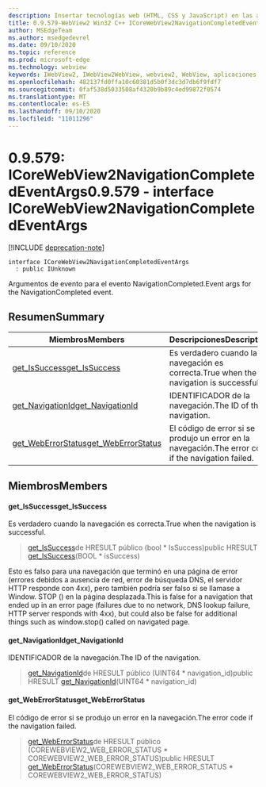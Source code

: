 ```yaml
---
description: Insertar tecnologías web (HTML, CSS y JavaScript) en las aplicaciones nativas con el control Microsoft Edge WebView2
title: 0.9.579-WebView2 Win32 C++ ICoreWebView2NavigationCompletedEventArgs
author: MSEdgeTeam
ms.author: msedgedevrel
ms.date: 09/10/2020
ms.topic: reference
ms.prod: microsoft-edge
ms.technology: webview
keywords: IWebView2, IWebView2WebView, webview2, WebView, aplicaciones Win32, Win32, Edge, ICoreWebView2, ICoreWebView2Controller, control de explorador, HTML Edge, ICoreWebView2NavigationCompletedEventArgs
ms.openlocfilehash: 482137fd0ffa10c60381d5b0f3dc3d7db6f9fdf7
ms.sourcegitcommit: 0faf538d5033508af4320b9b89c4ed99872f0574
ms.translationtype: MT
ms.contentlocale: es-ES
ms.lasthandoff: 09/10/2020
ms.locfileid: "11011296"
---
```

# <span data-ttu-id="adf87-104">0.9.579: ICoreWebView2NavigationCompletedEventArgs</span><span class="sxs-lookup"><span data-stu-id="adf87-104">0.9.579 - interface ICoreWebView2NavigationCompletedEventArgs</span></span> 

[!INCLUDE [deprecation-note](../../includes/deprecation-note.md)]

```
interface ICoreWebView2NavigationCompletedEventArgs
  : public IUnknown
```

<span data-ttu-id="adf87-105">Argumentos de evento para el evento NavigationCompleted.</span><span class="sxs-lookup"><span data-stu-id="adf87-105">Event args for the NavigationCompleted event.</span></span>

## <span data-ttu-id="adf87-106">Resumen</span><span class="sxs-lookup"><span data-stu-id="adf87-106">Summary</span></span>

 <span data-ttu-id="adf87-107">Miembros</span><span class="sxs-lookup"><span data-stu-id="adf87-107">Members</span></span>                        | <span data-ttu-id="adf87-108">Descripciones</span><span class="sxs-lookup"><span data-stu-id="adf87-108">Descriptions</span></span>
--------------------------------|---------------------------------------------
[<span data-ttu-id="adf87-109">get_IsSuccess</span><span class="sxs-lookup"><span data-stu-id="adf87-109">get_IsSuccess</span></span>](#get_issuccess) | <span data-ttu-id="adf87-110">Es verdadero cuando la navegación es correcta.</span><span class="sxs-lookup"><span data-stu-id="adf87-110">True when the navigation is successful.</span></span>
[<span data-ttu-id="adf87-111">get_NavigationId</span><span class="sxs-lookup"><span data-stu-id="adf87-111">get_NavigationId</span></span>](#get_navigationid) | <span data-ttu-id="adf87-112">IDENTIFICADOR de la navegación.</span><span class="sxs-lookup"><span data-stu-id="adf87-112">The ID of the navigation.</span></span>
[<span data-ttu-id="adf87-113">get_WebErrorStatus</span><span class="sxs-lookup"><span data-stu-id="adf87-113">get_WebErrorStatus</span></span>](#get_weberrorstatus) | <span data-ttu-id="adf87-114">El código de error si se produjo un error en la navegación.</span><span class="sxs-lookup"><span data-stu-id="adf87-114">The error code if the navigation failed.</span></span>

## <span data-ttu-id="adf87-115">Miembros</span><span class="sxs-lookup"><span data-stu-id="adf87-115">Members</span></span>

#### <span data-ttu-id="adf87-116">get_IsSuccess</span><span class="sxs-lookup"><span data-stu-id="adf87-116">get_IsSuccess</span></span> 

<span data-ttu-id="adf87-117">Es verdadero cuando la navegación es correcta.</span><span class="sxs-lookup"><span data-stu-id="adf87-117">True when the navigation is successful.</span></span>

> <span data-ttu-id="adf87-118">[get_IsSuccess](#get_issuccess)de HRESULT público (bool \* IsSuccess)</span><span class="sxs-lookup"><span data-stu-id="adf87-118">public HRESULT [get_IsSuccess](#get_issuccess)(BOOL \* isSuccess)</span></span>

<span data-ttu-id="adf87-119">Esto es falso para una navegación que terminó en una página de error (errores debidos a ausencia de red, error de búsqueda DNS, el servidor HTTP responde con 4xx), pero también podría ser falso si se llamase a Window. STOP () en la página desplazada.</span><span class="sxs-lookup"><span data-stu-id="adf87-119">This is false for a navigation that ended up in an error page (failures due to no network, DNS lookup failure, HTTP server responds with 4xx), but could also be false for additional things such as window.stop() called on navigated page.</span></span>

#### <span data-ttu-id="adf87-120">get_NavigationId</span><span class="sxs-lookup"><span data-stu-id="adf87-120">get_NavigationId</span></span> 

<span data-ttu-id="adf87-121">IDENTIFICADOR de la navegación.</span><span class="sxs-lookup"><span data-stu-id="adf87-121">The ID of the navigation.</span></span>

> <span data-ttu-id="adf87-122">[get_NavigationId](#get_navigationid)de HRESULT público (UINT64 \* navigation_id)</span><span class="sxs-lookup"><span data-stu-id="adf87-122">public HRESULT [get_NavigationId](#get_navigationid)(UINT64 \* navigation_id)</span></span>

#### <span data-ttu-id="adf87-123">get_WebErrorStatus</span><span class="sxs-lookup"><span data-stu-id="adf87-123">get_WebErrorStatus</span></span> 

<span data-ttu-id="adf87-124">El código de error si se produjo un error en la navegación.</span><span class="sxs-lookup"><span data-stu-id="adf87-124">The error code if the navigation failed.</span></span>

> <span data-ttu-id="adf87-125">[get_WebErrorStatus](#get_weberrorstatus)de HRESULT público (COREWEBVIEW2_WEB_ERROR_STATUS \* COREWEBVIEW2_WEB_ERROR_STATUS)</span><span class="sxs-lookup"><span data-stu-id="adf87-125">public HRESULT [get_WebErrorStatus](#get_weberrorstatus)(COREWEBVIEW2_WEB_ERROR_STATUS \* COREWEBVIEW2_WEB_ERROR_STATUS)</span></span>

